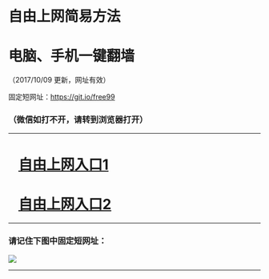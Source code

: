 ﻿# 自由上网简易方法

# 电脑、手机一键翻墙

（2017/10/09 更新，网址有效）

固定短网址：https://git.io/free99

### （微信如打不开，请转到浏览器打开）


***





# &nbsp;&nbsp; <a href="http://ft2029432242.fwq-tz-1001.info/fwqtz01.html?t=10090019635 " target="_blank">自由上网入口1</a>
# &nbsp;&nbsp; <a href="http://ft1123615455.fwq-tz-1002.info/fwqtz02.html?t=100900110795 " target="_blank">自由上网入口2</a>
***

### 请记住下图中固定短网址：

<img src="https://s3-us-west-2.amazonaws.com/fwq-1001/yjfq-20170905okok.png" /> 


***

